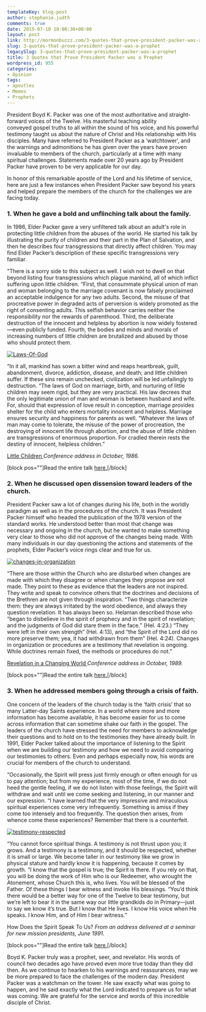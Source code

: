 ```yaml
---
templateKey: blog-post
author: stephanie.judth
comments: true
date: 2015-07-10 18:00:30+00:00
layout: post
link: http://mormonbuzzz.com/3-quotes-that-prove-president-packer-was-a-prophet/
slug: 3-quotes-that-prove-president-packer-was-a-prophet
legacySlug: 3-quotes-that-prove-president-packer-was-a-prophet
title: 3 Quotes that Prove President Packer was a Prophet
wordpress_id: 955
categories:
- Opinion
tags:
- apostles
- Memes
- Prophets
---
```


President Boyd K. Packer was one of the most authoritative and straight-forward voices of the Twelve. His masterful teaching ability conveyed gospel truths to all within the sound of his voice, and his powerful testimony taught us about the nature of Christ and His relationship with His disciples. Many have referred to President Packer as a ‘watchtower’, and the warnings and admonitions he has given over the years have proven invaluable to members of the church, particularly at a time with many spiritual challenges. Statements made over 20 years ago by President Packer have proven to be very applicable for our day.

In honor of this remarkable apostle of the Lord and his lifetime of service, here are just a few instances when President Packer saw beyond his years and helped prepare the members of the church for the challenges we are facing today.


### 1. When he gave a bold and unflinching talk about the family.




In 1986, Elder Packer gave a very unfiltered talk about an adult's role in protecting little children from the abuses of the world. He started his talk by illustrating the purity of children and their part in the Plan of Salvation, and then he describes four transgressions that directly affect children. You may find Elder Packer’s description of these specific transgressions very familiar.

"There is a sorry side to this subject as well. I wish not to dwell on that beyond listing four transgressions which plague mankind, all of which inflict suffering upon little children.
“First, that consummate physical union of man and woman belonging to the marriage covenant is now falsely proclaimed an acceptable indulgence for any two adults. Second, the misuse of that procreative power in degraded acts of perversion is widely promoted as the right of consenting adults. This selfish behavior carries neither the responsibility nor the rewards of parenthood. Third, the deliberate destruction of the innocent and helpless by abortion is now widely fostered—even publicly funded. Fourth, the bodies and minds and morals of increasing numbers of little children are brutalized and abused by those who should protect them.

[![Laws-Of-God](/img/Laws-Of-God.jpg)](/img/Laws-Of-God.jpg)

“In it all, mankind has sown a bitter wind and reaps heartbreak, guilt, abandonment, divorce, addiction, disease, and death; and little children suffer. If these sins remain unchecked, civilization will be led unfailingly to destruction.
“The laws of God on marriage, birth, and nurturing of little children may seem rigid, but they are very practical. His law decrees that the only legitimate union of man and woman is between husband and wife. For, should that expression of love result in conception, marriage provides shelter for the child who enters mortality innocent and helpless. Marriage ensures security and happiness for parents as well.
“Whatever the laws of man may come to tolerate, the misuse of the power of procreation, the destroying of innocent life through abortion, and the abuse of little children are transgressions of enormous proportion. For cradled therein rests the destiny of innocent, helpless children.”

[Little Children ](https://www.lds.org/general-conference/1986/10/little-children?lang=eng&query=Boyd+K.+Packer)
_Conference address in October, 1986._


[block pos=""]Read the entire talk [here.](https://www.lds.org/general-conference/1986/10/little-children?lang=eng&query=Boyd+K.+Packer)[/block]





### 2. When he discussed open dissension toward leaders of the church.




President Packer saw a lot of changes during his life, both in the worldly paradigm as well as in the procedures of the church. It was President Packer himself who headed the publication of the 1978 version of the standard works. He understood better than most that change was necessary and ongoing in the church, but he wanted to make something very clear to those who did not approve of the changes being made. With many individuals in our day questioning the actions and statements of the prophets, Elder Packer’s voice rings clear and true for us.

[![changes-in-organization](/img/changes-in-organization.jpg)](/img/changes-in-organization.jpg)

“There are those within the Church who are disturbed when changes are made with which they disagree or when changes they propose are not made. They point to these as evidence that the leaders are not inspired. They write and speak to convince others that the doctrines and decisions of the Brethren are not given through inspiration.
“Two things characterize them: they are always irritated by the word obedience, and always they question revelation. It has always been so. Helaman described those who “began to disbelieve in the spirit of prophecy and in the spirit of revelation; and the judgments of God did stare them in the face.” (Hel. 4:23.) “They were left in their own strength” (Hel. 4:13), and “the Spirit of the Lord did no more preserve them; yea, it had withdrawn from them” (Hel. 4:24). Changes in organization or procedures are a testimony that revelation is ongoing. While doctrines remain fixed, the methods or procedures do not.”

[Revelation in a Changing World ](https://www.lds.org/general-conference/1989/10/revelation-in-a-changing-world?lang=eng&query=Boyd+K.+Packer)
_Conference address in October, 1989._


[block pos=""]Read the entire talk [here.](https://www.lds.org/general-conference/1989/10/revelation-in-a-changing-world?lang=eng&query=Boyd+K.+Packer)[/block]





### 3. When he addressed members going through a crisis of faith.




One concern of the leaders of the church today is the ‘faith crisis’ that so many Latter-day Saints experience. In a world where more and more information has become available, it has become easier for us to come across information that can sometime shake our faith in the gospel. The leaders of the church have stressed the need for members to acknowledge their questions and to hold on to the testimonies they have already built. In 1991, Elder Packer talked about the importance of listening to the Spirit when we are building our testimony and how we need to avoid comparing our testimonies to others. Even and perhaps especially now, his words are crucial for members of the church to understand.

“Occasionally, the Spirit will press just firmly enough or often enough for us to pay attention; but from my experience, most of the time, if we do not heed the gentle feeling, if we do not listen with those feelings, the Spirit will withdraw and wait until we come seeking and listening, in our manner and our expression.
“I have learned that the very impressive and miraculous spiritual experiences come very infrequently. Something is amiss if they come too intensely and too frequently. The question then arises, from whence come these experiences? Remember that there is a counterfeit.

[![testimony-respected](/img/testimony-respected.jpg)](/img/testimony-respected.jpg)

“You cannot force spiritual things. A testimony is not thrust upon you; it grows. And a testimony is a testimony, and it should be respected, whether it is small or large. We become taller in our testimony like we grow in physical stature and hardly know it is happening, because it comes by growth.
“I know that the gospel is true; the Spirit is there. If you rely on that, you will be doing the work of Him who is our Redeemer, who wrought the Atonement, whose Church this is, who lives. You will be blessed of the Father. Of these things I bear witness and invoke His blessings.
“You’d think there would be a better way for one of the Twelve to bear testimony, but we’re left to bear it in the same way our little grandkids do in Primary—just to say we know it’s true. But I know that He lives. I know His voice when He speaks. I know Him, and of Him I bear witness.”

How Does the Spirit Speak To Us?
_From an address delivered at a seminar for new mission presidents, June 1991._


[block pos=""]Read the entire talk [here.](https://www.lds.org/new-era/2010/02/how-does-the-spirit-speak-to-us?lang=eng&query=how+does+the+spirit+speak+to+us+by+president+boyd+k.+packer)[/block]


Boyd K. Packer truly was a prophet, seer, and revelator. His words of council two decades ago have proved even more true today than they did then. As we continue to hearken to his warnings and reassurances, may we be more prepared to face the challenges of the modern day. President Packer was a watchman on the tower. He saw exactly what was going to happen, and he said exactly what the Lord indicated to prepare us for what was coming. We are grateful for the service and words of this incredible disciple of Christ.
